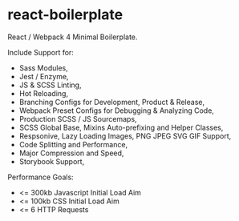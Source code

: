 # react-boilerplate

React / Webpack 4 Minimal Boilerplate.

Include Support for:

- Sass Modules,
- Jest / Enzyme,
- JS & SCSS Linting,
- Hot Reloading,
- Branching Configs for Development, Product & Release,
- Webpack Preset Configs for Debugging & Analyzing Code,
- Production SCSS / JS Sourcemaps,
- SCSS Global Base, Mixins Auto-prefixing and Helper Classes,
- Respsonive, Lazy Loading Images, PNG JPEG SVG GIF Support,
- Code Splitting and Performance,
- Major Compression and Speed,
- Storybook Support,

Performance Goals:

- <= 300kb Javascript Initial Load Aim
- <= 100kb CSS Initial Load Aim
- <= 6 HTTP Requests
